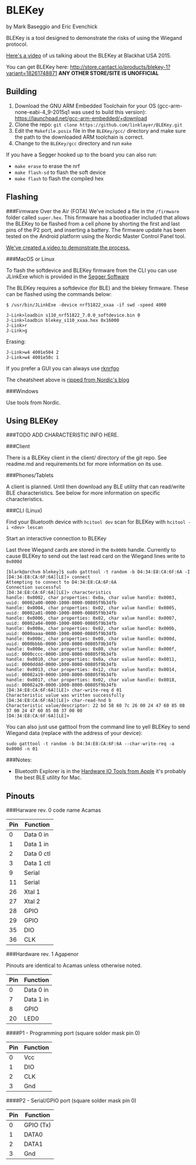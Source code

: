 BLEKey
======

by Mark Baseggio and Eric Evenchick

BLEKey is a tool designed to demonstrate the risks of using the Wiegand protocol. 

[Here's a video](https://www.youtube.com/watch?v=seKas8KFcSI) of us talking about the BLEKey at Blackhat USA 2015.

You can get BLEKey here: http://store.cantact.io/products/blekey-1?variant=18261748871 **ANY OTHER STORE/SITE IS UNOFFICIAL** 

Building
--------

1. Download the GNU ARM Embedded Toolchain for your OS (gcc-arm-none-eabi-4_9-2015q1 was used to build this version): https://launchpad.net/gcc-arm-embedded/+download
2. Clone the repo: `git clone https://github.com/linklayer/BLEKey.git`
3. Edit the `Makefile.posix` file in the `BLEKey/gcc/` directory and make sure the path to the downloaded ARM toolchain is correct.
4. Change to the `BLEKey/gcc` directory and run `make`

If you have a Segger hooked up to the board you can also run:

* `make erase` to erase the nrf 
* `make flash-sd` to flash the soft device
* `make flash` to flash the compiled hex 

Flashing
--------

###Firmware Over the Air (FOTA)
We've included a file in the `/firmware` folder called `super.hex`. This firmware has a bootloader included that allows the BLEKey to be flashed from a cell phone by shorting the first and last pins of the P2 port, and inserting a battery. The firmware update has been tested on the Android platform using the Nordic Master Control Panel tool.

[We've created a video to demonstrate the process.](/firmware/fw_update.mp4)

###MacOS or Linux

To flash the softdevice and BLEKey firmware from the CLI you can use JLinkExe which is provided in the [Segger Software](https://www.segger.com/jlink-software.html)

The BLEKey requires a softdevice (for BLE) and the blekey firmware. These can be flashed using the commands below:

```
$ /usr/bin/JLinkExe -device nrf51822_xxaa -if swd -speed 4000

J-Link>loadbin s110_nrf51822_7.0.0_softdevice.bin 0
J-Link>loadbin blekey_s110_xxaa.hex 0x16000
J-Link>r
J-Link>g
```

Erasing:
```
J-Link>w4 4001e504 2
J-Link>w4 4001e50c 1
```

If you prefer a GUI you can always use [rknrfgo](http://sourceforge.net/projects/rknrfgo/)

The cheatsheet above is [ripped from Nordic's blog](https://devzone.nordicsemi.com/blogs/22/getting-started-with-nrf51-development-on-mac-os-x/)

###Windows

Use tools from Nordic.

Using BLEKey
------------

###TODO ADD CHARACTERISTIC INFO HERE.

###Client

There is a BLEKey client in the client/ directory of the git repo. See readme.md and requirements.txt for more information on its use.

###Phones/Tablets

A client is planned. Until then download any BLE utility that can read/write BLE characteristics. See below for more information on specific characteristics.

###CLI (Linux)

Find your Bluetooth device with `hcitool dev` scan for BLEKey with `hcitool -i <dev> lescan`

Start an interactive connection to BLEKey

Last three Wiegand cards are stored in the `0x000b` handle. Currently to cause BLEKey to send out the last read card on the Wiegand lines write to `0x000d`

```
[blark@archvm blekey]$ sudo gatttool -t random -b D4:34:E8:CA:6F:6A -I
[D4:34:E8:CA:6F:6A][LE]> connect
Attempting to connect to D4:34:E8:CA:6F:6A
Connection successful
[D4:34:E8:CA:6F:6A][LE]> characteristics
handle: 0x0002, char properties: 0x0a, char value handle: 0x0003, uuid: 00002a00-0000-1000-8000-00805f9b34fb
handle: 0x0004, char properties: 0x02, char value handle: 0x0005, uuid: 00002a01-0000-1000-8000-00805f9b34fb
handle: 0x0006, char properties: 0x02, char value handle: 0x0007, uuid: 00002a04-0000-1000-8000-00805f9b34fb
handle: 0x000a, char properties: 0x02, char value handle: 0x000b, uuid: 0000aaaa-0000-1000-8000-00805f9b34fb
handle: 0x000c, char properties: 0x08, char value handle: 0x000d, uuid: 0000bbbb-0000-1000-8000-00805f9b34fb
handle: 0x000e, char properties: 0x08, char value handle: 0x000f, uuid: 0000cccc-0000-1000-8000-00805f9b34fb
handle: 0x0010, char properties: 0x0a, char value handle: 0x0011, uuid: 0000dddd-0000-1000-8000-00805f9b34fb
handle: 0x0013, char properties: 0x12, char value handle: 0x0014, uuid: 00002a19-0000-1000-8000-00805f9b34fb
handle: 0x0017, char properties: 0x02, char value handle: 0x0018, uuid: 00002a29-0000-1000-8000-00805f9b34fb
[D4:34:E8:CA:6F:6A][LE]> char-write-req d 01
Characteristic value was written successfully
[D4:34:E8:CA:6F:6A][LE]> char-read-hnd b
Characteristic value/descriptor: 22 bd 58 60 7c 26 00 24 47 60 85 08 37 00 24 47 60 85 08 37 00 00 
[D4:34:E8:CA:6F:6A][LE]>
```

You can also just use gatttool from the command line to yell BLEKey to send Wiegand data (replace with the address of your device):
```
sudo gatttool -t random -b D4:34:E8:CA:6F:6A --char-write-req -a 0x000d -n 01
```

###Notes:

* Bluetooth Explorer is in the [Hardware IO Tools from Apple](http://adcdownload.apple.com/Developer_Tools/Hardware_IO_Tools_for_Xcode_6.3/HardwareIOTools_Xcode_6.3.dmg) it's probably the best BLE utility for Mac.

Pinouts
-------

###Harware rev. 0 code name Acamas

| Pin	| Function 		|
| ------|---------------|
| 0     | Data 0 in 	|
| 1		| Data 1 in		|
| 2     | Data 0 ctl	|
| 3		| Data 1 ctl	|
| 9		| Serial		|
| 11	| Serial		|
| 26	| Xtal 1		|
| 27	| Xtal 2		|
| 28	| GPIO			|
| 29	| GPIO			|
| 35	| DIO			|
| 36	| CLK			|

###Hardware rev. 1 Agapenor

Pinouts are identical to Acamas unless otherwise noted.

| Pin	| Function 		|
| ------|---------------|
| 0     | Data 0 in 	|
| 7		| Data 1 in		|
| 8		| GPIO			|
| 20	| LED0			|

####P1 - Programming port (square solder mask pin 0)

| Pin	| Function 		|
| ------|---------------|
| 0     | Vcc		 	|
| 1		| DIO			|
| 2		| CLK			|
| 3     | Gnd			|

####P2 - Serial/GPIO port (square solder mask pin 0)

| Pin	| Function 		|
| ------|---------------|
| 0     | GPIO (Tx)	 	|
| 1		| DATA0			|
| 2		| DATA1			|
| 3     | Gnd			|
